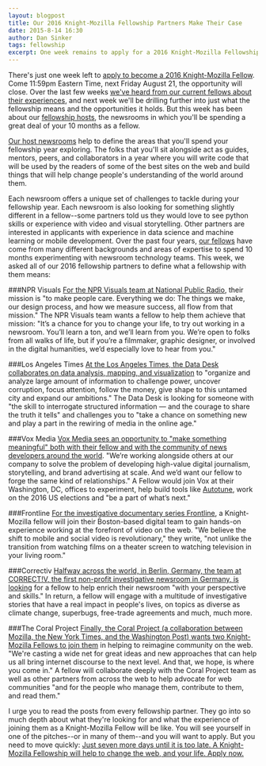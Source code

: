 ```yaml
---
layout: blogpost
title: Our 2016 Knight-Mozilla Fellowship Partners Make Their Case
date: 2015-8-14 16:30
author: Dan Sinker
tags: fellowship
excerpt: One week remains to apply for a 2016 Knight-Mozilla Fellowship, and our fellowship partners want YOU and your amazing skills in their newsrooms. Each newsroom that will host a fellow next year made a pitch this week, and here's why they think you should apply.
---
```

There's just one week left to [apply to become a 2016 Knight-Mozilla Fellow](https://opennews.org/what/fellowships/apply). Come 11:59pm Eastern Time, next Friday August 21, the opportunity will close. Over the last few weeks [we've heard from our current fellows about their experiences](https://opennews.org/blog/fellowships-fellows-week-two/), and next week we'll be drilling further into just what the fellowship means and the opportunities it holds. But this week has been about our [fellowship hosts](https://opennews.org/what/fellowships/partners/), the newsrooms in which you'll be spending a great deal of your 10 months as a fellow.

[Our host newsrooms](https://opennews.org/what/fellowships/partners/) help to define the areas that you'll spend your fellowship year exploring. The folks that you'll sit alongside act as guides, mentors, peers, and collaborators in a year where you will write code that will be used by the readers of some of the best sites on the web and build things that will help change people's understanding of the world around them.

Each newsroom offers a unique set of challenges to tackle during your fellowship year. Each newsroom is also looking for something slightly different in a fellow--some partners told us they would love to see python skills or experience with video and visual storytelling. Other partners are interested in applicants with experience in data science and machine learning or mobile development. Over the past four years, [our fellows](https://opennews.org/what/fellowships/community) have come from many different backgrounds and areas of expertise to spend 10 months experimenting with newsroom technology teams. This week, we asked all of our 2016 fellowship partners to define what a fellowship with them means:

###NPR Visuals
[For the NPR Visuals team at National Public Radio](http://blog.apps.npr.org/2015/08/10/knight-mozilla.html), their mission is "to make people care. Everything we do: The things we make, our design process, and how we measure success, all flow from that mission." The NPR Visuals team wants a fellow to help them achieve that mission: "It’s a chance for you to change your life, to try out working in a newsroom. You’ll learn a ton, and we’ll learn from you. We’re open to folks from all walks of life, but if you’re a filmmaker, graphic designer, or involved in the digital humanities, we’d especially love to hear from you."

###Los Angeles Times
[At the Los Angeles Times, the Data Desk collaborates on data analysis, mapping, and visualization](http://datadesk.github.io/2015-08-12-open-news/) to "organize and analyze large amount of information to challenge power, uncover corruption, focus attention, follow the money, give shape to this untamed city and expand our ambitions." The Data Desk is looking for someone with "the skill to interrogate structured information — and the courage to share the truth it tells" and challenges you to "take a chance on something new and play a part in the rewiring of media in the online age."

###Vox Media
[Vox Media sees an opportunity to "make something meaningful" both with their fellow and with the community of news developers around the world](http://product.voxmedia.com/2015/8/13/9132033/you-should-be-the-vox-media-2016-opennews-fellow). "We’re working alongside others at our company to solve the problem of developing high-value digital journalism, storytelling, and brand advertising at scale. And we’d want our fellow to forge the same kind of relationships." A Fellow would join Vox at their Washington, DC, offices to experiment, help build tools like [Autotune](https://github.com/voxmedia/autotune/), work on the 2016 US elections and "be a part of what’s next."

###Frontline
[For the investigative documentary series Frontline](http://www.pbs.org/wgbh/pages/frontline/inside-frontline/join-frontline-as-a-knight-mozilla-opennews-fellow/), a Knight-Mozilla fellow will join their Boston-based digital team to gain hands-on experience working at the forefront of video on the web. "We believe the shift to mobile and social video is revolutionary," they write, "not unlike the transition from watching films on a theater screen to watching television in your living room."

###Correctiv
[Halfway across the world, in Berlin, Germany, the team at CORRECT!V, the first non-profit investigative newsroom in Germany, is looking](https://correctiv.org/en/nerds/blog/2015/08/11/become-opennews-fellow-correctiv/) for a fellow to help enrich their newsroom "with your perspective and skills." In return, a fellow will engage with a multitude of investigative stories that have a real impact in people's lives, on topics as diverse as climate change, superbugs, free-trade agreements and much, much more.

###The Coral Project
[Finally, the Coral Project (a collaboration between Mozilla, the New York Times, and the Washington Post) wants two Knight-Mozilla Fellows to join them](http://coralproject.net/fellows.html) in helping to reimagine community on the web. "We're casting a wide net for great ideas and new approaches that can help us all bring internet discourse to the next level. And that, we hope, is where you come in." A fellow will collaborate deeply with the Coral Project team as well as other partners from across the web to help advocate for web communities "and for the people who manage them, contribute to them, and read them."

I urge you to read the posts from every fellowship partner. They go into so much depth about what they're looking for and what the experience of joining them as a Knight-Mozilla Fellow will be like. You will see yourself in one of the pitches--or in many of them--and you will want to apply. But you need to move quickly: [Just seven more days until it is too late. A Knight-Mozilla Fellowship will help to change the web, and your life. Apply now.](https://opennews.org/what/fellowships/apply/)
